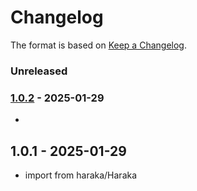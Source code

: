 # Changelog

The format is based on [Keep a Changelog](https://keepachangelog.com/).

### Unreleased

### [1.0.2] - 2025-01-29

-

## 1.0.1 - 2025-01-29

- import from haraka/Haraka

[1.0.2]: https://github.com/haraka/haraka-plugin-mail_from.is_resolvable/releases/tag/v1.0.2
